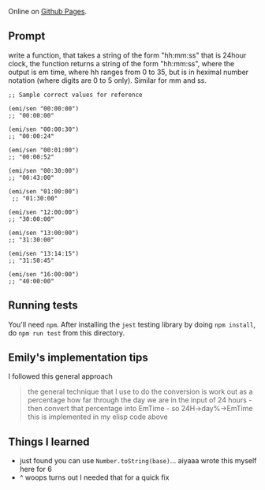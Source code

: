 Online on [Github Pages](https://captainalan.github.io/36-time/).

Prompt
------
write a function, that takes a string of the form "hh:mm:ss" that is
24hour clock, the function returns a string of the form "hh:mm:ss",
where the output is em time, where hh ranges from 0 to 35, but is in
heximal number notation (where digits are 0 to 5 only). Similar for mm
and ss.

```
;; Sample correct values for reference

(emi/sen "00:00:00")
;; "00:00:00"

(emi/sen "00:00:30")
;; "00:00:24"

(emi/sen "00:01:00")
;; "00:00:52"

(emi/sen "00:30:00")
;; "00:43:00"

(emi/sen "01:00:00")
 ;; "01:30:00"

(emi/sen "12:00:00")
;; "30:00:00"

(emi/sen "13:00:00")
;; "31:30:00"

(emi/sen "13:14:15")
;; "31:50:45"

(emi/sen "16:00:00")
;; "40:00:00"
```

Running tests
-------------

You'll need `npm`. After installing the `jest` testing library by
doing `npm install`, do `npm run test` from this directory.

Emily's implementation tips
---------------------------

I followed this general approach

> the general technique that I use to do the
> conversion is work out as a percentage how far through the day we
> are in the input of 24 hours - then convert that percentage into
> EmTime - so 24H->day%->EmTime this is implemented in my elisp code
> above

Things I learned
----------------
- just found you can use `Number.toString(base)`... aiyaaa wrote this myself here for 6
- ^ woops turns out I needed that for a quick fix
